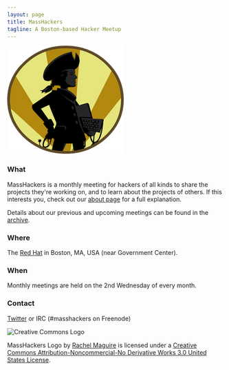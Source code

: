 ```yaml
---
layout: page
title: MassHackers
tagline: A Boston-based Hacker Meetup 
---
```


![MassHackers Logo](./images/masshacker-m.png)

### What

MassHackers is a monthly meeting for hackers of all kinds to share the projects they're working on, and to learn about the projects of others. If this interests you, check out our [about page](/masshackers.com/about.html) for a full explanation.

Details about our previous and upcoming meetings can be found in the [archive](/masshackers.com/archive.html).

### Where

The [Red Hat](http://redhatboston.com/) in Boston, MA, USA (near Government Center).

### When

Monthly meetings are held on the 2nd Wednesday of every month.

### Contact

[Twitter](https://twitter.com/MassHackers) or IRC (#masshackers on Freenode)



![Creative Commons Logo](http://i.creativecommons.org/l/by-nc-nd/3.0/us/88x31.png)

MassHackers Logo by [Rachel Maguire](http://www.rayarray.com/) is licensed under a [Creative Commons Attribution-Noncommercial-No Derivative Works 3.0 United States License](http://creativecommons.org/licenses/by-nc-nd/3.0/us/).
